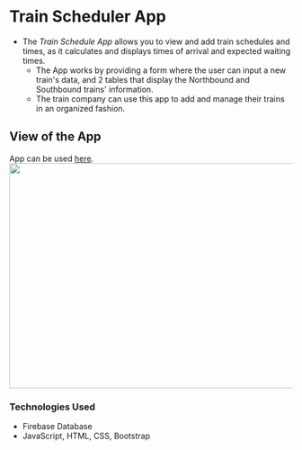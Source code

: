 # Train Scheduler App
* The *Train Schedule App* allows you to view and add train schedules and times, as it calculates and displays times of arrival and expected waiting times.
	* The App works by providing a form where the user can input a new train's data, and 2 tables that display the Northbound and Southbound trains' information.
	* The train company can use this app to add and manage their trains in an organized fashion.

## View of the App
App can be used [here](https://bettijung.github.io/Train-Scheduler/).
<img src="train-scheduler-demo.gif" height="400px" width="600">

### Technologies Used
* Firebase Database
* JavaScript, HTML, CSS, Bootstrap